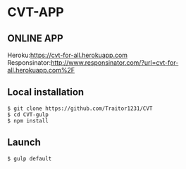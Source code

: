 # CVT-APP 

## ONLINE APP 


Heroku:https://cvt-for-all.herokuapp.com  
Responsinator:http://www.responsinator.com/?url=cvt-for-all.herokuapp.com%2F

## Local installation

```
$ git clone https://github.com/Traitor1231/CVT
$ cd CVT-gulp
$ npm install
```

## Launch

```
$ gulp default
```
